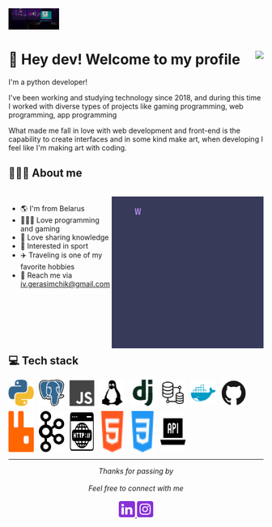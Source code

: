 <img src="./images/computer.gif" width="100px" style="display: inline-block;"/>

# 🖖 Hey dev! Welcome to my profile <img align="right" src="https://komarev.com/ghpvc/?username=luis-gustavoj&style=flat-square&color=blueviolet">

I'm a python developer!

I've been working and studying technology since 2018, and during this time I worked with diverse types of projects like gaming programming, web programming, app programming

What made me fall in love with web development and front-end is the capability to create interfaces and in some kind make art, when developing I feel like I'm making art with coding.

## 👨🏻‍💻 About me

<br>

<img src="./images/message.gif" width="300px" align="right">

- 🌎 I'm from Belarus
- 👨🏻‍💻 Love programming and gaming
- 🧠 Love sharing knowledge
- 🌌 Interested in sport
- ✈️ Traveling is one of my favorite hobbies
- 📧 Reach me via iv.gerasimchik@gmail.com

<br>
<br>
<br>
<br>
<br>

## 💻 Tech stack

<div style="display: flex; flex-wrap: wrap; gap: 10px;">
  <img src="/images/python.svg" width="50px">
  <img src="/images/postgresql.svg" width="50px">
  <img src="/images/js.svg" width="50px">
  <img src="/images/linux.svg" width="50px">
  <img src="/images/django.svg" width="50px">
  <img src="/images/database-system.svg" width="50px">
  <img src="/images/docker.svg" width="50px">
  <img src="/images/github.svg" width="50px">
  <img src="/images/rabbitmq.svg" width="50px">
  <img src="/images/kafka.svg" width="50px">
  <img src="/images/http.svg" width="50px">
  <img src="/images/html5.svg" width="50px">
  <img src="/images/css.svg" width="50px">
  <img src="/images/api.svg" width="50px">
</div>

---

<p align="center"> 
  <i>Thanks for passing by</i><br><br>
  <i>Feel free to connect with me</i><br><br>
  <a href="https://www.linkedin.com/in/luis-silva-8b0334185/">
    <code><img alt="My linkedin" width="32" src="./images/linkedin.svg" /></code>
  </a>
  <a href="https://instagram.com/luis_gustavoj">
    <code><img alt="My e-mail" width="32" src="./images/instagram.svg" /></code>
  </a>
</p>
